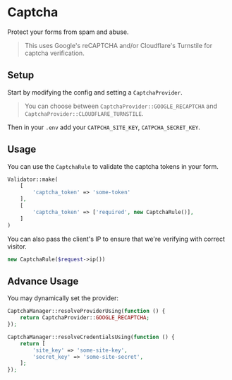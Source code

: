 # Captcha

Protect your forms from spam and abuse.

> This uses Google's reCAPTCHA and/or Cloudflare's Turnstile for captcha verification.

## Setup

Start by modifying the config and setting a `CaptchaProvider`.

> You can choose between `CaptchaProvider::GOOGLE_RECAPTCHA` and `CaptchaProvider::CLOUDFLARE_TURNSTILE`.

Then in your `.env` add your `CATPCHA_SITE_KEY`, `CATPCHA_SECRET_KEY`.

## Usage

You can use the `CaptchaRule` to validate the captcha tokens in your form.

```php
Validator::make(
    [
        'captcha_token' => 'some-token'
    ],
    [
        'captcha_token' => ['required', new CaptchaRule()],
    ]
)
```

You can also pass the client's IP to ensure that we're verifying with correct visitor.

```php
new CaptchaRule($request->ip())
```

## Advance Usage

You may dynamically set the provider:

```php
CaptchaManager::resolveProviderUsing(function () {
    return CaptchaProvider::GOOGLE_RECAPTCHA;
});

CaptchaManager::resolveCredentialsUsing(function () {
    return [
        'site_key' => 'some-site-key',
        'secret_key' => 'some-site-secret',
    ];
});
```
